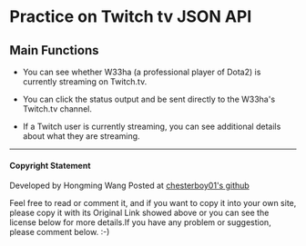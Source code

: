 Practice on Twitch tv JSON API
=======
## Main Functions

*  You can see whether W33ha (a professional player of Dota2) is currently streaming on Twitch.tv.

*  You can click the status output and be sent directly to the W33ha's Twitch.tv channel.

*  If a Twitch user is currently streaming, you can see additional details about what they are streaming.

---

#### Copyright Statement
 
Developed by Hongming Wang Posted at [chesterboy01's github](https://github.com/chesterboy01)

Feel free to read or comment it, and if you want to copy it into your own site, please copy it with its Original Link showed above or you can see the license below for more details.If you have any problem or suggestion, please comment below. :-)